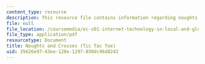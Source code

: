 ```yaml
---
content_type: resource
description: This resource file contains information regarding noughts and crosses.
file: null
file_location: /coursemedia/ec-s01-internet-technology-in-local-and-global-communities-spring-2005-summer-2005/35626e9743ee128e1297030dc96d8243_MITEC_S01S05_noughtscros.pdf
file_type: application/pdf
resourcetype: Document
title: Noughts and Crosses (Tic Tac Toe)
uid: 35626e97-43ee-128e-1297-030dc96d8243
---
```

